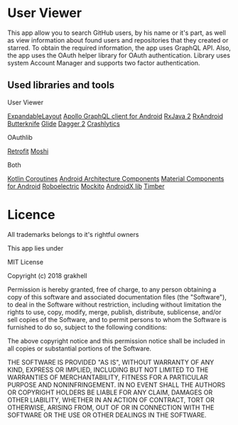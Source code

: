 
User Viewer
====================

This app allow you to search GitHub users, by his name or it's part, as well as view information about found users and repositories that they created or starred. 
To obtain the required information, the app uses GraphQL API. Also, the app uses the OAuth helper library for OAuth authentication.
Library uses system Account Manager and supports two factor authentication.    

Used libraries and tools
-------------------------

User Viewer

[ExpandableLayout](https://github.com/cachapa/ExpandableLayout)
[Apollo GraphQL client for Android](https://github.com/apollographql/apollo-android)
[RxJava 2](https://github.com/ReactiveX/RxJava)
[RxAndroid](https://github.com/ReactiveX/RxAndroid)
[Butterknife](https://github.com/JakeWharton/butterknife)
[Glide](https://github.com/bumptech/glide)
[Dagger 2](https://google.github.io/dagger/)
[Crashlytics](https://try.crashlytics.com/)

OAuthlib 

[Retrofit](http://square.github.io/retrofit/)
[Moshi](https://github.com/square/moshi)

Both

[Kotlin Coroutines](https://github.com/Kotlin/kotlinx.coroutines)
[Android Architecture Components](https://developer.android.com/topic/libraries/architecture/)
[Material Components for Android](https://material.io/develop/android/docs/getting-started/)
[Roboelectric](http://robolectric.org/)
[Mockito](https://site.mockito.org/)
[AndroidX lib](https://developer.android.com/topic/libraries/support-library/androidx-overview)
[Timber](https://github.com/JakeWharton/timber)

Licence
====================

All trademarks belongs to it's rightful owners

This app lies under

  MIT License

  Copyright (c) 2018 grakhell

  Permission is hereby granted, free of charge, to any person obtaining a copy
  of this software and associated documentation files (the "Software"), to deal
  in the Software without restriction, including without limitation the rights
  to use, copy, modify, merge, publish, distribute, sublicense, and/or sell
  copies of the Software, and to permit persons to whom the Software is
  furnished to do so, subject to the following conditions:

  The above copyright notice and this permission notice shall be included in all
  copies or substantial portions of the Software.

  THE SOFTWARE IS PROVIDED "AS IS", WITHOUT WARRANTY OF ANY KIND, EXPRESS OR
  IMPLIED, INCLUDING BUT NOT LIMITED TO THE WARRANTIES OF MERCHANTABILITY,
  FITNESS FOR A PARTICULAR PURPOSE AND NONINFRINGEMENT. IN NO EVENT SHALL THE
  AUTHORS OR COPYRIGHT HOLDERS BE LIABLE FOR ANY CLAIM, DAMAGES OR OTHER
  LIABILITY, WHETHER IN AN ACTION OF CONTRACT, TORT OR OTHERWISE, ARISING FROM,
  OUT OF OR IN CONNECTION WITH THE SOFTWARE OR THE USE OR OTHER DEALINGS IN THE
  SOFTWARE.